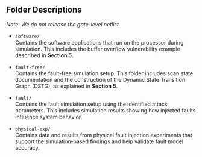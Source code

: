## Folder Descriptions

*Note: We do not release the gate-level netlist.*

- `software/`  
  Contains the software applications that run on the processor during simulation. This includes the buffer overflow vulnerability example described in **Section 5**.

- `fault-free/`  
  Contains the fault-free simulation setup. This folder includes scan state documentation and the construction of the Dynamic State Transition Graph (DSTG), as explained in **Section 5**.

- `fault/`  
  Contains the fault simulation setup using the identified attack parameters. This includes simulation results showing how injected faults influence system behavior.

- `physical-exp/`  
  Contains data and results from physical fault injection experiments that support the simulation-based findings and help validate fault model accuracy.
